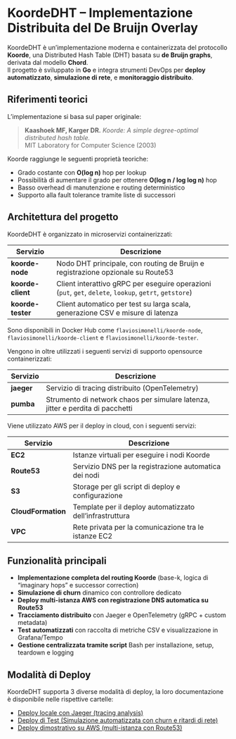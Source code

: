 # KoordeDHT – Implementazione Distribuita del De Bruijn Overlay

KoordeDHT è un’implementazione moderna e containerizzata del protocollo **Koorde**, una Distributed Hash Table (DHT) basata su **de Bruijn graphs**, derivata dal modello **Chord**.  
Il progetto è sviluppato in **Go** e integra strumenti DevOps per **deploy automatizzato**, **simulazione di rete**, e **monitoraggio distribuito**.

## Riferimenti teorici

L’implementazione si basa sul paper originale:

> **Kaashoek MF, Karger DR.** *Koorde: A simple degree-optimal distributed hash table.*  
> MIT Laboratory for Computer Science (2003)

Koorde raggiunge le seguenti proprietà teoriche:
- Grado costante con **O(log n)** hop per lookup
- Possibilità di aumentare il grado per ottenere **O(log n / log log n)** hop
- Basso overhead di manutenzione e routing deterministico
- Supporto alla fault tolerance tramite liste di successori

## Architettura del progetto

KoordeDHT è organizzato in microservizi containerizzati:

| Servizio | Descrizione |
|-----------|-------------|
| **koorde-node** | Nodo DHT principale, con routing de Bruijn e registrazione opzionale su Route53 |
| **koorde-client** | Client interattivo gRPC per eseguire operazioni (`put`, `get`, `delete`, `lookup`, `getrt`, `getstore`) |
| **koorde-tester** | Client automatico per test su larga scala, generazione CSV e misure di latenza |

Sono disponibili in Docker Hub come `flaviosimonelli/koorde-node`, `flaviosimonelli/koorde-client` e `flaviosimonelli/koorde-tester`.

Vengono in oltre utilizzati i seguenti servizi di supporto opensource containerizzati:

| Servizio | Descrizione |
|-----------|-------------|
| **jaeger** | Servizio di tracing distribuito (OpenTelemetry) |
| **pumba** | Strumento di network chaos per simulare latenza, jitter e perdita di pacchetti |

Viene utilizzato AWS per il deploy in cloud, con i seguenti servizi:

| Servizio | Descrizione |
|-----------|-------------|
| **EC2** | Istanze virtuali per eseguire i nodi Koorde |
| **Route53** | Servizio DNS per la registrazione automatica dei nodi |
| **S3** | Storage per gli script di deploy e configurazione |
| **CloudFormation** | Template per il deploy automatizzato dell’infrastruttura |
| **VPC** | Rete privata per la comunicazione tra le istanze EC2 |


## Funzionalità principali

-  **Implementazione completa del routing Koorde** (base-k, logica di “imaginary hops” e successor correction)
-  **Simulazione di churn** dinamico con controllore dedicato
-  **Deploy multi-istanza AWS con registrazione DNS automatica su Route53**
-  **Tracciamento distribuito** con Jaeger e OpenTelemetry (gRPC + custom metadata)
-  **Test automatizzati** con raccolta di metriche CSV e visualizzazione in Grafana/Tempo
-  **Gestione centralizzata tramite script** Bash per installazione, setup, teardown e logging


## Modalità di Deploy

KoordeDHT supporta 3 diverse modalità di deploy, la loro documentazione è disponibile nelle rispettive cartelle:
- [Deploy locale con Jaeger (tracing analysis)](deploy/tracing/README.md)
- [Deploy di Test (Simulazione automatizzata con churn e ritardi di rete)](deploy/test/README.md)
- [Deploy dimostrativo su AWS (multi-istanza con Route53)](deploy/demonstration/README.md)

